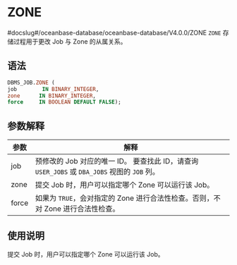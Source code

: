 ZONE 
=========================
#docslug#/oceanbase-database/oceanbase-database/V4.0.0/ZONE
`ZONE` 存储过程用于更改 Job 与 Zone 的从属关系。

语法 
-----------------------

```sql
DBMS_JOB.ZONE ( 
job        IN BINARY_INTEGER,
zone      IN BINARY_INTEGER,
force     IN BOOLEAN DEFAULT FALSE);
```



参数解释 
-------------------------



|  参数   |                                          解释                                          |
|-------|--------------------------------------------------------------------------------------|
| job   | 预修改的 Job 对应的唯一 ID。 要查找此 ID，请查询 `USER_JOBS` 或 `DBA_JOBS` 视图的 `JOB` 列。 |
| zone  | 提交 Job 时，用户可以指定哪个 Zone 可以运行该 Job。                                                    |
| force | 如果为 `TRUE`，会对指定的 Zone 进行合法性检查。否则，不对 Zone 进行合法性检查。                                    |



使用说明 
-------------------------

提交 Job 时，用户可以指定哪个 Zone 可以运行该 Job。
